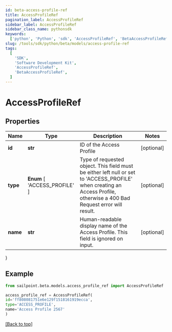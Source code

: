 ```yaml
---
id: beta-access-profile-ref
title: AccessProfileRef
pagination_label: AccessProfileRef
sidebar_label: AccessProfileRef
sidebar_class_name: pythonsdk
keywords:
  ['python', 'Python', 'sdk', 'AccessProfileRef', 'BetaAccessProfileRef']
slug: /tools/sdk/python/beta/models/access-profile-ref
tags:
  [
    'SDK',
    'Software Development Kit',
    'AccessProfileRef',
    'BetaAccessProfileRef',
  ]
---
```


# AccessProfileRef

## Properties

| Name | Type | Description | Notes |
| --- | --- | --- | --- |
| **id** | **str** | ID of the Access Profile | [optional] |
| **type** | **Enum** [ 'ACCESS_PROFILE' ] | Type of requested object. This field must be either left null or set to 'ACCESS_PROFILE' when creating an Access Profile, otherwise a 400 Bad Request error will result. | [optional] |
| **name** | **str** | Human-readable display name of the Access Profile. This field is ignored on input. | [optional] |

}

## Example

```python
from sailpoint.beta.models.access_profile_ref import AccessProfileRef

access_profile_ref = AccessProfileRef(
id='ff808081751e6e129f1518161919ecca',
type='ACCESS_PROFILE',
name='Access Profile 2567'
)

```

[[Back to top]](#)
